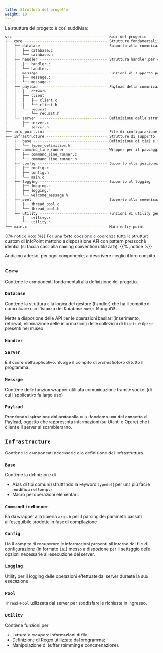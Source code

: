 ```yaml
---
title: Struttura del progetto
weight: 10
---
```


La struttura del progetto è così suddivisa:

```bash
src ------------------------------------------- Root del progetto
├── core -------------------------------------- Strutture fondamentali per la corretta esecuzione del server
│   ├── database ------------------------------ Supporto alla comunicazione con il database
│   │   ├── database.c
│   │   └── database.h
│   ├── handler ------------------------------- Struttura handler per comunicazione con il server
│   │   ├── handler.c
│   │   └── handler.h
│   ├── message ------------------------------- Funzioni di supporto per la comunicazione mediante socket
│   │   ├── message.c
│   │   └── message.h
│   ├── payload ------------------------------- Payload della comunicazione server <-> client
│   │   ├── artwork
│   │   ├── client
│   │   │   ├── client.c
│   │   │   └── client.h
│   │   └── request
│   │       └── request.h
│   └── server  ------------------------------- Definizione della struttura "server"
│       ├── server.c
│       └── server.h
├── info_point.ini ---------------------------- File di configurazione
├── infrastructure ---------------------------- Strutture di supporto
│   ├── base ---------------------------------- Definizione di tipi e funzioni di supporto
│   │   └── types_definition.h
│   ├── command_line_runner ------------------- Wrapper per il passaggio dei parametri al programma
│   │   ├── command_line_runner.c
│   │   └── command_line_runner.h
│   ├── config -------------------------------- Supporto alla gestione/parsing della configurazione
│   │   ├── config.c
│   │   ├── config.h
│   │   └── main.c
│   ├── logging ------------------------------- Supporto al logging
│   │   ├── logging.c
│   │   ├── logging.h
│   │   └── welcome_message.h
│   ├── pool ---------------------------------- Supporto alla comunicazione multi-threading
│   │   ├── thread_pool.c
│   │   └── thread_pool.h
│   └── utility ------------------------------- Funzioni di utility generiche
│       ├── utility.c
│       └── utility.h
└── main.c ------------------------------------ Main entry point
```


{{% notice note %}}
Per una forte coesione e coerenza tutte le strutture custom di InfoPoint mettono a disposizione API con pattern pressochè identici (si faccia caso alla naming convention utilizzata).
{{% /notice %}}

Andiamo adesso, per ogni componente, a descrivere meglio il loro compito.


## `Core`
Contiene le componenti fondamentali alla definizione del progetto.


### `Database`
Contiene la struttura e la logica del gestore (handler) che ha il compito di comunicare con l'istanza del Database `NOSQL` MongoDB.

Mette a dispozione delle API per le operazioni basilari (inserimento, retrieval, eliminazione delle informazioni) delle collezioni di `Utenti` e `Opere` presenti nel museo

### `Handler`
### `Server`
È il cuore dell'applicativo. Svolge il compito di *orchestratore* di tutto il programma.

### `Message`
Contiene delle funzion wrapper utili alla comunicazione tramite socket (di cui l'applicativo fa largo uso)

### `Payload`
Prendendo ispirazione dal protocollo `HTTP` facciamo uso del concetto di Payload, oggetto che rappresenta informazioni (su Utenti e Opere) che i client e il server si scambieranno.

## `Infrastructure`
Contiene le componenti necessarie alla definizione dell'infrastruttura.

### `Base`
Contiene la definizione di
+ Alias di tipi comuni (sfruttando la keyword `typedef`) per una più facile modifica nel tempo;
+ Macro per operazioni elementari.

### `CommandLineRunner`
Fa da wrapper alla libreria `argp.h` per il parsing dei parametri passati all'eseguibile prodotto in fase di compilazione

### `Config`
Ha il compito di recuperare le informazioni presenti all'interno del file di configurazione (in formato `ini`) messo a dispozione per il settaggio delle opzioni necessarie all'esecuzione del server.

### `Logging`
Utility per il logging delle operazioni effettuate dal server durante la sua esecuzione

### `Pool`
`Thread-Pool` utilizzata dal server per soddisfare le richieste in ingresso.

### `Utility`
Contiene funzioni per:
+ Lettura e recupero informazioni di file;
+ Definizione di Regex utilizzate dal programma;
+ Manipolazione di buffer (trimming e concatenazione).
